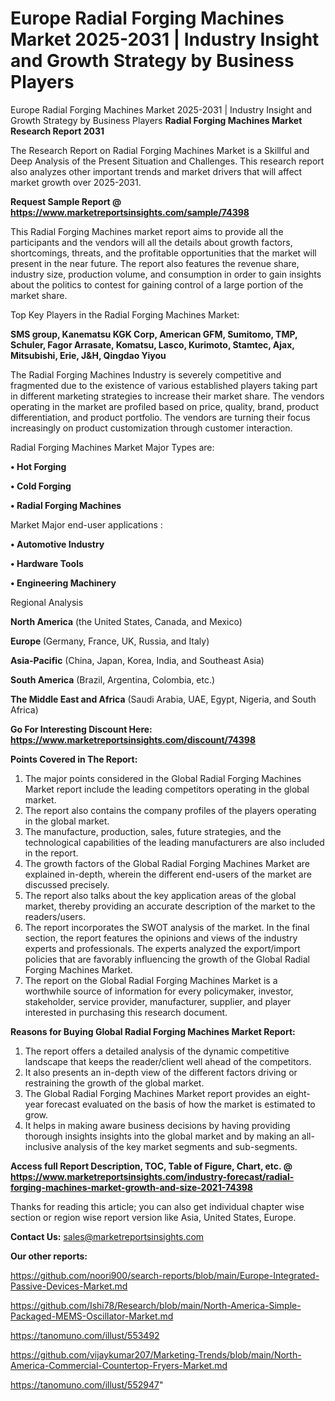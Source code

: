 # Europe Radial Forging Machines Market 2025-2031 | Industry Insight and Growth Strategy by Business Players
Europe Radial Forging Machines Market 2025-2031 | Industry Insight and Growth Strategy by Business Players
<strong>Radial Forging Machines Market Research Report 2031</strong>

The Research Report on Radial Forging Machines Market is a Skillful and Deep Analysis of the Present Situation and Challenges. This research report also analyzes other important trends and market drivers that will affect market growth over 2025-2031.

<strong>Request Sample Report @ <a href=https://www.marketreportsinsights.com/sample/74398>https://www.marketreportsinsights.com/sample/74398</a></strong>

This Radial Forging Machines market report aims to provide all the participants and the vendors will all the details about growth factors, shortcomings, threats, and the profitable opportunities that the market will present in the near future. The report also features the revenue share, industry size, production volume, and consumption in order to gain insights about the politics to contest for gaining control of a large portion of the market share.

Top Key Players in the Radial Forging Machines Market:

<strong>SMS group, Kanematsu KGK Corp, American GFM, Sumitomo, TMP, Schuler, Fagor Arrasate, Komatsu, Lasco, Kurimoto, Stamtec, Ajax, Mitsubishi, Erie, J&H, Qingdao Yiyou</strong>

The Radial Forging Machines Industry is severely competitive and fragmented due to the existence of various established players taking part in different marketing strategies to increase their market share. The vendors operating in the market are profiled based on price, quality, brand, product differentiation, and product portfolio. The vendors are turning their focus increasingly on product customization through customer interaction.

Radial Forging Machines Market Major Types are:

<strong>• Hot Forging

• Cold Forging

• Radial Forging Machines</strong>

Market Major end-user applications :

<strong>• Automotive Industry

• Hardware Tools

• Engineering Machinery</strong>

Regional Analysis

</u><strong><b>North America</b></strong> (the United States, Canada, and Mexico)

<strong><b>Europe </b></strong>(Germany, France, UK, Russia, and Italy)

<strong><b>Asia-Pacific</b></strong> (China, Japan, Korea, India, and Southeast Asia)

<strong><b>South America</b></strong> (Brazil, Argentina, Colombia, etc.)

<strong><b>The Middle East and Africa</b></strong> (Saudi Arabia, UAE, Egypt, Nigeria, and South Africa)

<strong>Go For Interesting Discount Here: <a href=https://www.marketreportsinsights.com/discount/74398>https://www.marketreportsinsights.com/discount/74398</a></strong>

<strong>Points Covered in The Report:</strong>
<ol>
  <li>The major points considered in the Global Radial Forging Machines Market report include the leading competitors operating in the global market.</li>
  <li>The report also contains the company profiles of the players operating in the global market.</li>
  <li>The manufacture, production, sales, future strategies, and the technological capabilities of the leading manufacturers are also included in the report.</li>
  <li>The growth factors of the Global Radial Forging Machines Market are explained in-depth, wherein the different end-users of the market are discussed precisely.</li>
  <li>The report also talks about the key application areas of the global market, thereby providing an accurate description of the market to the readers/users.</li>
  <li>The report incorporates the SWOT analysis of the market. In the final section, the report features the opinions and views of the industry experts and professionals. The experts analyzed the export/import policies that are favorably influencing the growth of the Global Radial Forging Machines Market.</li>
  <li>The report on the Global Radial Forging Machines Market is a worthwhile source of information for every policymaker, investor, stakeholder, service provider, manufacturer, supplier, and player interested in purchasing this research document.</li>
</ol>
<strong>Reasons for Buying Global Radial Forging Machines Market Report:</strong>

<ol>
  <li>The report offers a detailed analysis of the dynamic competitive landscape that keeps the reader/client well ahead of the competitors.</li>
  <li>It also presents an in-depth view of the different factors driving or restraining the growth of the global market.</li>
  <li>The Global Radial Forging Machines Market report provides an eight-year forecast evaluated on the basis of how the market is estimated to grow.</li>
  <li>It helps in making aware business decisions by having providing thorough insights insights into the global market and by making an all-inclusive analysis of the key market segments and sub-segments.</li>
</ol>
<strong>Access full Report Description, TOC, Table of Figure, Chart, etc. @ <a href=https://www.marketreportsinsights.com/industry-forecast/radial-forging-machines-market-growth-and-size-2021-74398>https://www.marketreportsinsights.com/industry-forecast/radial-forging-machines-market-growth-and-size-2021-74398</a></strong>


Thanks for reading this article; you can also get individual chapter wise section or region wise report version like Asia, United States, Europe.

<strong>Contact Us:</strong>
sales@marketreportsinsights.com

<strong>Our other reports:</strong>

<a href=https://github.com/noori900/search-reports/blob/main/Europe-Integrated-Passive-Devices-Market.md>https://github.com/noori900/search-reports/blob/main/Europe-Integrated-Passive-Devices-Market.md</a>

<a href=https://github.com/Ishi78/Research/blob/main/North-America-Simple-Packaged-MEMS-Oscillator-Market.md>https://github.com/Ishi78/Research/blob/main/North-America-Simple-Packaged-MEMS-Oscillator-Market.md</a>

<a href=https://tanomuno.com/illust/553492>https://tanomuno.com/illust/553492</a>

<a href=https://github.com/vijaykumar207/Marketing-Trends/blob/main/North-America-Commercial-Countertop-Fryers-Market.md>https://github.com/vijaykumar207/Marketing-Trends/blob/main/North-America-Commercial-Countertop-Fryers-Market.md</a>

<a href=https://tanomuno.com/illust/552947>https://tanomuno.com/illust/552947</a>"
